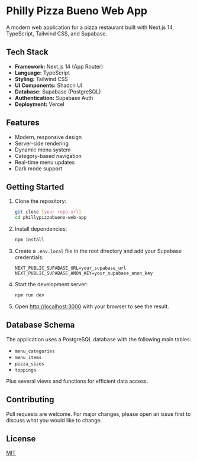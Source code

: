 # Philly Pizza Bueno Web App

A modern web application for a pizza restaurant built with Next.js 14, TypeScript, Tailwind CSS, and Supabase.

## Tech Stack

- **Framework:** Next.js 14 (App Router)
- **Language:** TypeScript
- **Styling:** Tailwind CSS
- **UI Components:** Shadcn UI
- **Database:** Supabase (PostgreSQL)
- **Authentication:** Supabase Auth
- **Deployment:** Vercel

## Features

- Modern, responsive design
- Server-side rendering
- Dynamic menu system
- Category-based navigation
- Real-time menu updates
- Dark mode support

## Getting Started

1. Clone the repository:

   ```bash
   git clone [your-repo-url]
   cd phillypizzabueno-web-app
   ```

2. Install dependencies:

   ```bash
   npm install
   ```

3. Create a `.env.local` file in the root directory and add your Supabase credentials:

   ```
   NEXT_PUBLIC_SUPABASE_URL=your_supabase_url
   NEXT_PUBLIC_SUPABASE_ANON_KEY=your_supabase_anon_key
   ```

4. Start the development server:

   ```bash
   npm run dev
   ```

5. Open [http://localhost:3000](http://localhost:3000) with your browser to see the result.

## Database Schema

The application uses a PostgreSQL database with the following main tables:

- `menu_categories`
- `menu_items`
- `pizza_sizes`
- `toppings`

Plus several views and functions for efficient data access.

## Contributing

Pull requests are welcome. For major changes, please open an issue first to discuss what you would like to change.

## License

[MIT](https://choosealicense.com/licenses/mit/)
